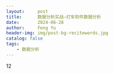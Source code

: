 ```yaml
---
layout:     post
title:      数据分析实战—打车软件数据分析
date:       2024-06-28
author:     Feng Yu
header-img: img/post-bg-recitewords.jpg
catalog: false
tags:
    - 数据分析
---
```

12
